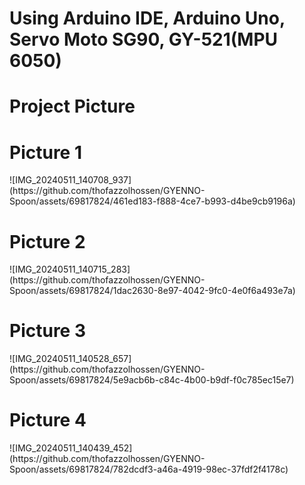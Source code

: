 <h1>Using Arduino IDE, Arduino Uno, Servo Moto SG90, GY-521(MPU 6050) </h1>

<h1>Project Picture</h1>
<h1>Picture 1</h1>
![IMG_20240511_140708_937](https://github.com/thofazzolhossen/GYENNO-Spoon/assets/69817824/461ed183-f888-4ce7-b993-d4be9cb9196a)

<h1>Picture 2</h1>
![IMG_20240511_140715_283](https://github.com/thofazzolhossen/GYENNO-Spoon/assets/69817824/1dac2630-8e97-4042-9fc0-4e0f6a493e7a)

<h1>Picture 3</h1>
![IMG_20240511_140528_657](https://github.com/thofazzolhossen/GYENNO-Spoon/assets/69817824/5e9acb6b-c84c-4b00-b9df-f0c785ec15e7)


<h1>Picture 4</h1>
![IMG_20240511_140439_452](https://github.com/thofazzolhossen/GYENNO-Spoon/assets/69817824/782dcdf3-a46a-4919-98ec-37fdf2f4178c)
